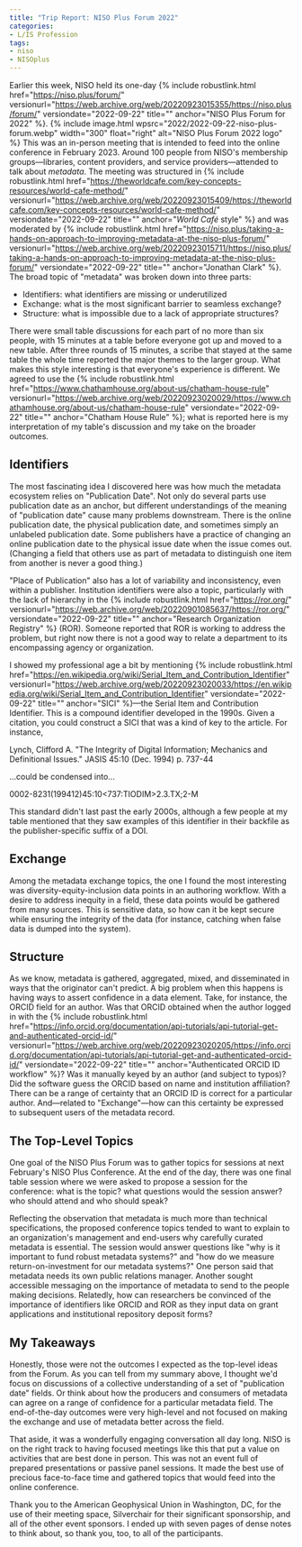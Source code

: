 ```yaml
---
title: "Trip Report: NISO Plus Forum 2022"
categories:
- L/IS Profession
tags:
- niso
- NISOplus
---
```


Earlier this week, NISO held its one-day {% include robustlink.html href="https://niso.plus/forum/" versionurl="https://web.archive.org/web/20220923015355/https://niso.plus/forum/" versiondate="2022-09-22" title="" anchor="NISO Plus Forum for 2022" %}.
{% include image.html wpsrc="2022/2022-09-22-niso-plus-forum.webp" width="300" float="right" alt="NISO Plus Forum 2022 logo" %}
This was an in-person meeting that is intended to feed into the online conference in February 2023.
Around 100 people from NISO's membership groups—libraries, content providers, and service providers—attended to talk about _metadata_.
The meeting was structured in {% include robustlink.html href="https://theworldcafe.com/key-concepts-resources/world-cafe-method/" versionurl="https://web.archive.org/web/20220923015409/https://theworldcafe.com/key-concepts-resources/world-cafe-method/" versiondate="2022-09-22" title="" anchor="_World Café_ style" %} and was moderated by {% include robustlink.html href="https://niso.plus/taking-a-hands-on-approach-to-improving-metadata-at-the-niso-plus-forum/" versionurl="https://web.archive.org/web/20220923015711/https://niso.plus/taking-a-hands-on-approach-to-improving-metadata-at-the-niso-plus-forum/" versiondate="2022-09-22" title="" anchor="Jonathan Clark" %}.
The broad topic of "metadata" was broken down into three parts:

* Identifiers: what identifiers are missing or underutilized
* Exchange: what is the most significant barrier to seamless exchange?
* Structure: what is impossible due to a lack of appropriate structures?

There were small table discussions for each part of no more than six people, with 15 minutes at a table before everyone got up and moved to a new table.
After three rounds of 15 minutes, a scribe that stayed at the same table the whole time reported the major themes to the larger group.
What makes this style interesting is that everyone's experience is different.
We agreed to use the {% include robustlink.html href="https://www.chathamhouse.org/about-us/chatham-house-rule" versionurl="https://web.archive.org/web/20220923020029/https://www.chathamhouse.org/about-us/chatham-house-rule" versiondate="2022-09-22" title="" anchor="Chatham House Rule" %}; what is reported here is my interpretation of my table's discussion and my take on the broader outcomes.

## Identifiers
The most fascinating idea I discovered here was how much the metadata ecosystem relies on "Publication Date".
Not only do several parts use publication date as an anchor, but different understandings of the meaning of "publication date" cause many problems downstream.
There is the online publication date, the physical publication date, and sometimes simply an unlabeled publication date.
Some publishers have a practice of changing an online publication date to the physical issue date when the issue comes out.
(Changing a field that others use as part of metadata to distinguish one item from another is never a good thing.)

"Place of Publication" also has a lot of variability and inconsistency, even within a publisher.
Institution identifiers were also a topic, particularly with the lack of hierarchy in the {% include robustlink.html href="https://ror.org/" versionurl="https://web.archive.org/web/20220901085637/https://ror.org/" versiondate="2022-09-22" title="" anchor="Research Organization Registry" %} (ROR).
Someone reported that ROR is working to address the problem, but right now there is not a good way to relate a department to its encompassing agency or organization.

I showed my professional age a bit by mentioning {% include robustlink.html href="https://en.wikipedia.org/wiki/Serial_Item_and_Contribution_Identifier" versionurl="https://web.archive.org/web/20220923020033/https://en.wikipedia.org/wiki/Serial_Item_and_Contribution_Identifier" versiondate="2022-09-22" title="" anchor="SICI" %}—the Serial Item and Contribution Identifier.
This is a compound identifier developed in the 1990s. Given a citation, you could construct a SICI that was a kind of key to the article. For instance,

Lynch, Clifford A. "The Integrity of Digital Information; Mechanics and Definitional Issues." JASIS 45:10 (Dec. 1994) p. 737-44

...could be condensed into...

0002-8231(199412)45:10<737:TIODIM>2.3.TX;2-M

This standard didn't last past the early 2000s, although a few people at my table mentioned that they saw examples of this identifier in their backfile as the publisher-specific suffix of a DOI.

## Exchange
Among the metadata exchange topics, the one I found the most interesting was diversity-equity-inclusion data points in an authoring workflow.
With a desire to address inequity in a field, these data points would be gathered from many sources.
This is sensitive data, so how can it be kept secure while ensuring the integrity of the data (for instance, catching when false data is dumped into the system).

## Structure
As we know, metadata is gathered, aggregated, mixed, and disseminated in ways that the originator can't predict.
A big problem when this happens is having ways to assert confidence in a data element.
Take, for instance, the ORCID field for an author. Was that ORCID obtained when the author logged in with the {% include robustlink.html href="https://info.orcid.org/documentation/api-tutorials/api-tutorial-get-and-authenticated-orcid-id/" versionurl="https://web.archive.org/web/20220923020205/https://info.orcid.org/documentation/api-tutorials/api-tutorial-get-and-authenticated-orcid-id/" versiondate="2022-09-22" title="" anchor="Authenticated ORCID ID workflow" %}? Was it manually keyed by an author (and subject to typos)? Did the software guess the ORCID based on name and institution affiliation?
There can be a range of certainty that an ORCID ID is correct for a particular author.
And—related to "Exchange"—how can this certainty be expressed to subsequent users of the metadata record.

## The Top-Level Topics
One goal of the NISO Plus Forum was to gather topics for sessions at next February's NISO Plus Conference.
At the end of the day, there was one final table session where we were asked to propose a session for the conference: what is the topic? what questions would the session answer? who should attend and who should speak?

Reflecting the observation that metadata is much more than technical specifications, the proposed conference topics tended to want to explain to an organization's management and end-users why carefully curated metadata is essential.
The session would answer questions like "why is it important to fund robust metadata systems?" and "how do we measure return-on-investment for our metadata systems?"
One person said that metadata needs its own public relations manager.
Another sought accessible messaging on the importance of metadata to send to the people making decisions.
Relatedly, how can researchers be convinced of the importance of identifiers like ORCID and ROR as they input data on grant applications and institutional repository deposit forms?

## My Takeaways
Honestly, those were not the outcomes I expected as the top-level ideas from the Forum.
As you can tell from my summary above, I thought we'd focus on discussions of a collective understanding of a set of "publication date" fields.
Or think about how the producers and consumers of metadata can agree on a range of confidence for a particular metadata field.
The end-of-the-day outcomes were very high-level and not focused on making the exchange and use of metadata better across the field.

That aside, it was a wonderfully engaging conversation all day long.
NISO is on the right track to having focused meetings like this that put a value on activities that are best done in person.
This was not an event full of prepared presentations or passive panel sessions.
It made the best use of precious face-to-face time and gathered topics that would feed into the online conference.

Thank you to the American Geophysical Union in Washington, DC, for the use of their meeting space, Silverchair for their significant sponsorship, and all of the other event sponsors.
I ended up with seven pages of dense notes to think about, so thank you, too, to all of the participants.
